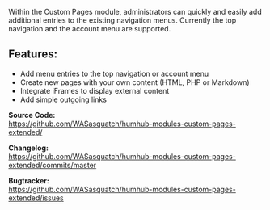 Within the Custom Pages module, administrators can quickly and easily add additional entries to the existing navigation menus. Currently the top navigation and the account menu are supported.

**Features:**
-
- Add menu entries to the top navigation or account menu
- Create new pages with your own content (HTML, PHP or Markdown)
- Integrate iFrames to display external content
- Add simple outgoing links


**Source Code:**    
<https://github.com/WASasquatch/humhub-modules-custom-pages-extended/>

**Changelog:**  
<https://github.com/WASasquatch/humhub-modules-custom-pages-extended/commits/master>

**Bugtracker:**  
<https://github.com/WASasquatch/humhub-modules-custom-pages-extended/issues>